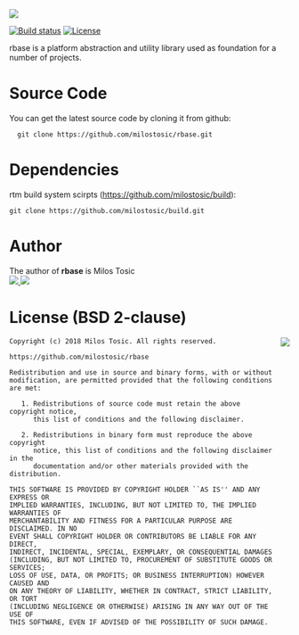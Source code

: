 <img src="https://github.com/milostosic/milostosic.github.io/raw/master/logo_libs/rbase.png"/>

[![Build status](https://ci.appveyor.com/api/projects/status/u0c3l72vgi86f72l?svg=true)](https://ci.appveyor.com/project/milostosic/rbase)
[![License](https://img.shields.io/badge/license-BSD--2%20clause-blue.svg)](https://github.com/milostosic/rbase/blob/master/LICENSE)

rbase is a platform abstraction and utility library used as foundation for a number of projects.

Source Code
======

You can get the latest source code by cloning it from github:

      git clone https://github.com/milostosic/rbase.git 

Dependencies
======

rtm build system scirpts (https://github.com/milostosic/build):

	git clone https://github.com/milostosic/build.git

Author
======

The author of **rbase** is Milos Tosic  
[ <img src="https://github.com/milostosic/build/raw/gh-pages/images/twitter.png">](https://twitter.com/milostosic)[ <img src="https://github.com/milostosic/build/raw/gh-pages/images/mail.png">](mailto:milostosic77@gmail.com)  

License (BSD 2-clause)
======

<a href="http://opensource.org/licenses/BSD-2-Clause" target="_blank">
<img align="right" src="http://opensource.org/trademarks/opensource/OSI-Approved-License-100x137.png">
</a>

	Copyright (c) 2018 Milos Tosic. All rights reserved.
	
	https://github.com/milostosic/rbase
	
	Redistribution and use in source and binary forms, with or without
	modification, are permitted provided that the following conditions are met:
	
	   1. Redistributions of source code must retain the above copyright notice,
	      this list of conditions and the following disclaimer.
	
	   2. Redistributions in binary form must reproduce the above copyright
	      notice, this list of conditions and the following disclaimer in the
	      documentation and/or other materials provided with the distribution.
	
	THIS SOFTWARE IS PROVIDED BY COPYRIGHT HOLDER ``AS IS'' AND ANY EXPRESS OR
	IMPLIED WARRANTIES, INCLUDING, BUT NOT LIMITED TO, THE IMPLIED WARRANTIES OF
	MERCHANTABILITY AND FITNESS FOR A PARTICULAR PURPOSE ARE DISCLAIMED. IN NO
	EVENT SHALL COPYRIGHT HOLDER OR CONTRIBUTORS BE LIABLE FOR ANY DIRECT,
	INDIRECT, INCIDENTAL, SPECIAL, EXEMPLARY, OR CONSEQUENTIAL DAMAGES
	(INCLUDING, BUT NOT LIMITED TO, PROCUREMENT OF SUBSTITUTE GOODS OR SERVICES;
	LOSS OF USE, DATA, OR PROFITS; OR BUSINESS INTERRUPTION) HOWEVER CAUSED AND
	ON ANY THEORY OF LIABILITY, WHETHER IN CONTRACT, STRICT LIABILITY, OR TORT
	(INCLUDING NEGLIGENCE OR OTHERWISE) ARISING IN ANY WAY OUT OF THE USE OF
	THIS SOFTWARE, EVEN IF ADVISED OF THE POSSIBILITY OF SUCH DAMAGE. 
